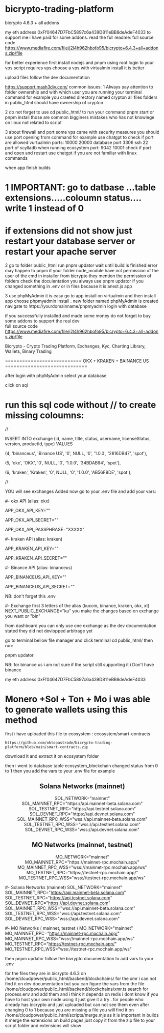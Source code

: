 # bicrypto-trading-platform
bicrypto 4.6.3 + all addons


my eth address 0xFf04647D7FbC5897c6a439D811eBB8deAdeF4033 to support me i have paid for some addons. read the full readme:
full source code https://www.mediafire.com/file/j2l4h962hbofo95/bicrypto+6.4.3+all+addons.zip/file

for better experience first install nodejs and  pnpm using root login to your vps script requires vps choose a vps with virtualmin install it is better

upload files follow the dev documentation 

https://support.mash3div.com/ 
common issues:
1 Always pay attention to folder ownership and with which user you are running your terminal command for example you craeted directory named crypton all files folders in public_html should have ownership of crypton 

2 do not forget to use cd public_html/ to run your command pnpm start or pnpm install  those are common bigginers mistakes 
who has not knowlege on linux not related to script

3 about firewall and port some vps came with security measures you should use port opening from command
for example use chatgpt to check if port are allowed vurtualmin ports: 10000 20000 database port 3306 ssh 22   
port of scylladb when running ecosystem port:
 9042 10001 check if port and open and restart use chatgpt if you are not familiar with linux commands 
 
when app finish builds 

# 1 IMPORTANT: go to datbase ...table extensions…..coloumn status…. write 1 instead of 0
# if extensions did not show just restart your database server or restart your apache server 

2 go to folder public_html run pnpm updator wait until build is finished 
error may happen to pnpm if your folder node_module have not permission of the user of the cmd
in installer from bicrypto they mention the permission of folders check the doculentation 
you always use pnpm updator if you changed something in .env or in files because it is anext.js app

3 use phpMyAdmin it is easy go to app install on virtualmin and then install app choose phpmyadmin install . new folder named phpMyAdmin is created
navigate to https://yourdomainname/phpmyadmin login with database 

if you successfully installed and made some money do not forget to buy some addons to support the real dev  
full source code  https://www.mediafire.com/file/j2l4h962hbofo95/bicrypto+6.4.3+all+addons.zip/file

Bicrypto - Crypto Trading Platform, Exchanges, Kyc, Charting Library, Wallets, Binary Trading

=========================== OKX + KRAKEN + BAINANCE US =============================


after login with phpMyAdmin select your database

click on sql

# run this sql code without // to create missing coloumns:


//

INSERT INTO exchange (id, name, title, status, username, licenseStatus, version, productId, type) VALUES

(4, 'binanceus', 'Binance US', '0', NULL, '0', '1.0.0', '2816DB47', 'spot'),

(5, 'okx', 'OKX', '0', NULL, '0', '1.0.0', '34BDAB64', 'spot'),

(6, 'kraken', 'Kraken', '0', NULL, '0', '1.0.0', 'AB56F8DE', 'spot');


//




YOU will see exchanges Added now go to your .env file and add your vars:


#- okx API (alias: okx)

APP_OKX_API_KEY=""

APP_OKX_API_SECRET=""

APP_OKX_API_PASSPHRASE="XXXXX"



#- kraken API (alias: kraken)

APP_KRAKEN_API_KEY=""

APP_KRAKEN_API_SECRET=""


#- Binance API (alias: binanceus)

APP_BINANCEUS_API_KEY=""

APP_BINANCEUS_API_SECRET=""


NB: don't forget this .env

#- Exchange first 3 letters of the alias (kucoin, binance, kraken, okx, xt)
NEXT_PUBLIC_EXCHANGE="ku" you make the changes based on exchange you want or "bin"



from dashboard you can only use one exchange as the dev documentation stated they did not devlopped arbitrage yet


go to terminal bellow file manager and click terminal cd public_html/ then run:

pnpm updator

NB: for binance us i am not sure if the script still supporting it i Don't have binance

my eth address 0xFf04647D7FbC5897c6a439D811eBB8deAdeF4033



# Monero +Sol + Ton + Mo i was able to generate wallets using this method
first i have uploaded this file to ecosystem :  ecosystem/smart-contracts

    https://github.com/oktopastrade/bicrypto-trading-platform/blob/main/smart-contracts.zip
    
download it and extract it on ecosystem folder

then i went to database table ecosystem_blockchain changed status from 0 to 1 then you add the vars to your .env file for example


<h2 align="center">Solana Networks (mainnet)</h2>
<p align="center">
SOL_NETWORK="mainnet"<br>
SOL_MAINNET_RPC="https://api.mainnet-beta.solana.com"<br>
SOL_TESTNET_RPC="https://api.testnet.solana.com"<br>
SOL_DEVNET_RPC="https://api.devnet.solana.com"<br>
SOL_MAINNET_RPC_WSS="wss://api.mainnet-beta.solana.com"<br>
SOL_TESTNET_RPC_WSS="wss://api.testnet.solana.com"<br>
SOL_DEVNET_RPC_WSS="wss://api.devnet.solana.com"
</p>

<h2 align="center">MO Networks (mainnet, testnet)</h2>
<p align="center">
MO_NETWORK="mainnet"<br>
MO_MAINNET_RPC="https://mainnet-rpc.mochain.app/"<br>
MO_MAINNET_RPC_WSS="wss://mainnet-rpc.mochain.app/ws"<br>
MO_TESTNET_RPC="https://testnet-rpc.mochain.app/"<br>
MO_TESTNET_RPC_WSS="wss://testnet-rpc.mochain.app/ws"
</p>




#- Solana Networks (mainnet)
SOL_NETWORK="mainnet"
SOL_MAINNET_RPC="https://api.mainnet-beta.solana.com"
SOL_TESTNET_RPC="https://api.testnet.solana.com"
SOL_DEVNET_RPC="https://api.devnet.solana.com"
SOL_MAINNET_RPC_WSS="wss://api.mainnet-beta.solana.com"
SOL_TESTNET_RPC_WSS="wss://api.testnet.solana.com"
SOL_DEVNET_RPC_WSS="wss://api.devnet.solana.com"



#- MO Networks ( mainnet, testnet )
MO_NETWORK="mainnet"
MO_MAINNET_RPC="https://mainnet-rpc.mochain.app/"
MO_MAINNET_RPC_WSS="wss://mainnet-rpc.mochain.app/ws"
MO_TESTNET_RPC="https://testnet-rpc.mochain.app/"
MO_TESTNET_RPC_WSS="wss://testnet-rpc.mochain.app/ws"



then pnpm updator
follow the bivrypto documentation to add vars to your .env


for the files they are in bicrypto 4.6.3 on /home/cloudpower/public_html/backend/blockchains/
for the xmr i can not find it on dev documentation but you can figure the vars from the file /home/cloudpower/public_html/backend/blockchains/xmr.ts search for process.env and add them and i think it depends on redis i dont know if you have to host your own node using it just give it a try .
for people who already has bicrypto and just uploaded but can not see them even after changing 0 to 1 because you are missing a file you will find it on /home/cloudpower/public_html/scripts/merge.mjs as it is important in builds it merge the extensions on build pages just copy it from the zip file to your script folder and extensions will show
